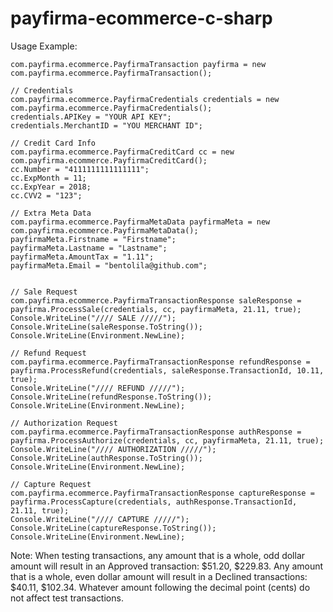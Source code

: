 # payfirma-ecommerce-c-sharp


Usage Example:

```
com.payfirma.ecommerce.PayfirmaTransaction payfirma = new com.payfirma.ecommerce.PayfirmaTransaction();

// Credentials
com.payfirma.ecommerce.PayfirmaCredentials credentials = new com.payfirma.ecommerce.PayfirmaCredentials();
credentials.APIKey = "YOUR API KEY";
credentials.MerchantID = "YOU MERCHANT ID";

// Credit Card Info
com.payfirma.ecommerce.PayfirmaCreditCard cc = new com.payfirma.ecommerce.PayfirmaCreditCard();
cc.Number = "4111111111111111";
cc.ExpMonth = 11;
cc.ExpYear = 2018;
cc.CVV2 = "123";

// Extra Meta Data
com.payfirma.ecommerce.PayfirmaMetaData payfirmaMeta = new com.payfirma.ecommerce.PayfirmaMetaData();
payfirmaMeta.Firstname = "Firstname";
payfirmaMeta.Lastname = "Lastname";
payfirmaMeta.AmountTax = "1.11";
payfirmaMeta.Email = "bentolila@github.com";


// Sale Request
com.payfirma.ecommerce.PayfirmaTransactionResponse saleResponse = payfirma.ProcessSale(credentials, cc, payfirmaMeta, 21.11, true);
Console.WriteLine("//// SALE /////");
Console.WriteLine(saleResponse.ToString());
Console.WriteLine(Environment.NewLine);

// Refund Request
com.payfirma.ecommerce.PayfirmaTransactionResponse refundResponse = payfirma.ProcessRefund(credentials, saleResponse.TransactionId, 10.11, true);
Console.WriteLine("//// REFUND /////");
Console.WriteLine(refundResponse.ToString());
Console.WriteLine(Environment.NewLine);

// Authorization Request
com.payfirma.ecommerce.PayfirmaTransactionResponse authResponse = payfirma.ProcessAuthorize(credentials, cc, payfirmaMeta, 21.11, true);
Console.WriteLine("//// AUTHORIZATION /////");
Console.WriteLine(authResponse.ToString());
Console.WriteLine(Environment.NewLine);

// Capture Request
com.payfirma.ecommerce.PayfirmaTransactionResponse captureResponse = payfirma.ProcessCapture(credentials, authResponse.TransactionId, 21.11, true);
Console.WriteLine("//// CAPTURE /////");
Console.WriteLine(captureResponse.ToString());
Console.WriteLine(Environment.NewLine);

```

Note: When testing transactions, any amount that is a whole, odd dollar amount will result in an Approved transaction: $51.20, $229.83. Any amount that is a whole, even dollar amount will result in a Declined transactions: $40.11, $102.34. Whatever amount following the decimal point (cents) do not affect test transactions.
